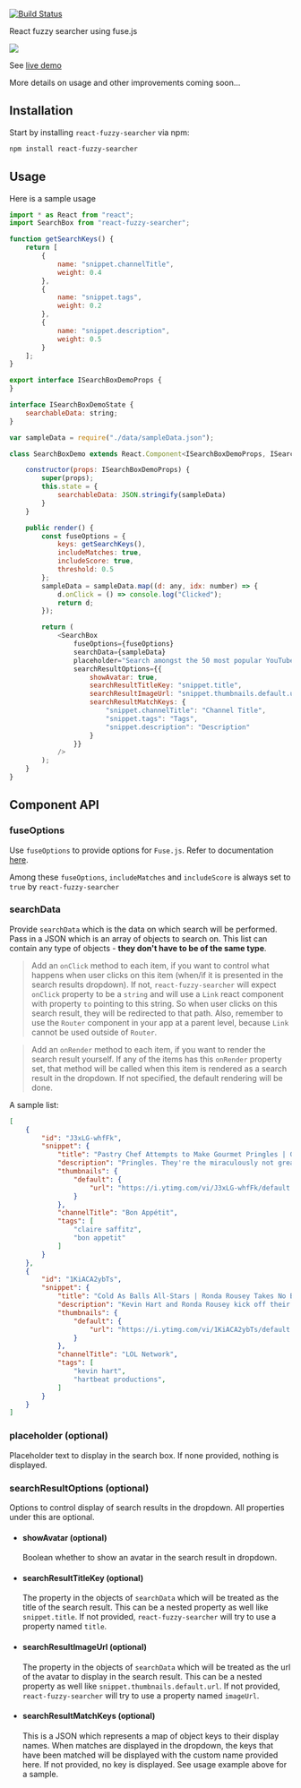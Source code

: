 [![Build Status](https://goelhardik.visualstudio.com/The%20Seattle%20Project/_apis/build/status/react-fuzzy-searcher?branchName=master)](https://goelhardik.visualstudio.com/The%20Seattle%20Project/_build?definitionId=6)

React fuzzy searcher using fuse.js

![](http://www.giphy.com/gifs/3iBecxBP6QMEMVHC10)

See [live demo](https://goelhardik.github.io/react-fuzzy-searcher/)

More details on usage and other improvements coming soon...

## Installation

Start by installing `react-fuzzy-searcher` via npm:
```bash
npm install react-fuzzy-searcher
```

## Usage

Here is a sample usage

```js
import * as React from "react";
import SearchBox from "react-fuzzy-searcher";

function getSearchKeys() {
    return [
        {
            name: "snippet.channelTitle",
            weight: 0.4
        },
        {
            name: "snippet.tags",
            weight: 0.2
        },
        {
            name: "snippet.description",
            weight: 0.5
        }
    ];
}

export interface ISearchBoxDemoProps {
}

interface ISearchBoxDemoState {
    searchableData: string;
}

var sampleData = require("./data/sampleData.json");

class SearchBoxDemo extends React.Component<ISearchBoxDemoProps, ISearchBoxDemoState> {

    constructor(props: ISearchBoxDemoProps) {
        super(props);
        this.state = {
            searchableData: JSON.stringify(sampleData)
        }
    }

    public render() {
        const fuseOptions = {
            keys: getSearchKeys(),
            includeMatches: true,
            includeScore: true,
            threshold: 0.5
        };
        sampleData = sampleData.map((d: any, idx: number) => {
            d.onClick = () => console.log("Clicked");
            return d;
        });

        return (
            <SearchBox
                fuseOptions={fuseOptions}
                searchData={sampleData}
                placeholder="Search amongst the 50 most popular YouTube videos eg. 'football', 'ellen'.."
                searchResultOptions={{
                    showAvatar: true,
                    searchResultTitleKey: "snippet.title",
                    searchResultImageUrl: "snippet.thumbnails.default.url",
                    searchResultMatchKeys: {
                        "snippet.channelTitle": "Channel Title",
                        "snippet.tags": "Tags",
                        "snippet.description": "Description"
                    }
                }}
            />
        );
    }
}

```

## Component API

### fuseOptions
Use `fuseOptions` to provide options for `Fuse.js`. Refer to documentation [here](http://fusejs.io/).

Among these `fuseOptions`, `includeMatches` and `includeScore` is always set to `true` by `react-fuzzy-searcher`

### searchData

Provide `searchData` which is the data on which search will be performed. Pass in a JSON which is an array of objects to search on. This list can contain any type of objects - **they don't have to be of the same type**.

> Add an `onClick` method to each item, if you want to control what happens when user clicks on this item (when/if it is presented in the search results dropdown). If not, `react-fuzzy-searcher` will expect `onClick` property to be a `string` and will use a `Link` react component with property `to` pointing to this string. So when user clicks on this search result, they will be redirected to that path. Also, remember to use the `Router` component in your app at a parent level, because `Link` cannot be used outside of `Router`. 

> Add an `onRender` method to each item, if you want to render the search result yourself. If any of the items has this `onRender` property set, that method will be called when this item is rendered as a search result in the dropdown. If not specified, the default rendering will be done.

A sample list:
```json
[
    {
        "id": "J3xLG-whfFk",
        "snippet": {
            "title": "Pastry Chef Attempts to Make Gourmet Pringles | Gourmet Makes | Bon Appétit",
            "description": "Pringles. They're the miraculously not greasy potato chips that come in a tube.",
            "thumbnails": {
                "default": {
                    "url": "https://i.ytimg.com/vi/J3xLG-whfFk/default.jpg"
                }
            },
            "channelTitle": "Bon Appétit",
            "tags": [
                "claire saffitz",
                "bon appetit"
            ]
        }
    },
    {
        "id": "1KiACA2ybTs",
        "snippet": {
            "title": "Cold As Balls All-Stars | Ronda Rousey Takes No BS | Laugh Out Loud Network",
            "description": "Kevin Hart and Ronda Rousey kick off their shoes and jump in the tub to talk Olympic dreams",
            "thumbnails": {
                "default": {
                    "url": "https://i.ytimg.com/vi/1KiACA2ybTs/default.jpg"
                }
            },
            "channelTitle": "LOL Network",
            "tags": [
                "kevin hart",
                "hartbeat productions",
            ]
        }
    }
]
```

### placeholder (optional)

Placeholder text to display in the search box. If none provided, nothing is displayed.

### searchResultOptions (optional)

Options to control display of search results in the dropdown. All properties under this are optional.

- #### showAvatar (optional)

    Boolean whether to show an avatar in the search result in dropdown.

- #### searchResultTitleKey (optional)

    The property in the objects of `searchData` which will be treated as the title of the search result. This can be a nested property as well like `snippet.title`. If not provided, `react-fuzzy-searcher` will try to use a property named `title`.

- #### searchResultImageUrl (optional)

    The property in the objects of `searchData` which will be treated as the url of the avatar to display in the search result. This can be a nested property as well like `snippet.thumbnails.default.url`. If not provided, `react-fuzzy-searcher` will try to use a property named `imageUrl`.

- #### searchResultMatchKeys (optional)

    This is a JSON which represents a map of object keys to their display names. When matches are displayed in the dropdown, the keys that have been matched will be displayed with the custom name provided here. If not provided, no key is displayed. See usage example above for a sample.
